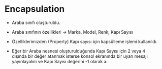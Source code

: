 # Encapsulation
*  Araba sınıfı oluşturuldu.

*  Araba sınıfının özellikleri -> Marka, Model, Renk, Kapı Sayısı

*  Özelliklerimizden (Property) Kapı sayısı için kapsülleme işlemi kullanıldı.

*  Eğer bir Araba nesnesi oluşturulduğunda Kapı Sayısı için 2 veya 4 dışında bir değer atanmak isterse konsol ekranında bir uyarı mesajı yayınlayalım
  ve Kapı Sayısı değerini -1 olarak a.
